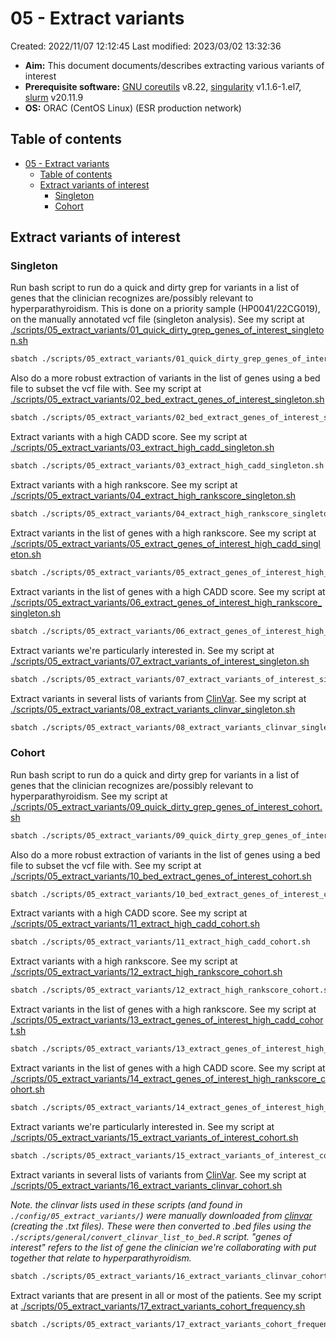 # 05 - Extract variants

Created: 2022/11/07 12:12:45
Last modified: 2023/03/02 13:32:36

- **Aim:** This document documents/describes extracting various variants of interest
- **Prerequisite software:** [GNU coreutils](https://www.gnu.org/software/coreutils/) v8.22, [singularity](https://docs.sylabs.io/guides/3.5/user-guide/index.html) v1.1.6-1.el7, [slurm](https://slurm.schedmd.com/overview.html) v20.11.9
- **OS:** ORAC (CentOS Linux) (ESR production network)

## Table of contents

- [05 - Extract variants](#05---extract-variants)
  - [Table of contents](#table-of-contents)
  - [Extract variants of interest](#extract-variants-of-interest)
    - [Singleton](#singleton)
    - [Cohort](#cohort)

## Extract variants of interest

### Singleton

Run bash script to run do a quick and dirty grep for variants in a list of genes that the clinician recognizes are/possibly relevant to hyperparathyroidism. This is done on a priority sample (HP0041/22CG019), on the manually annotated vcf file (singleton analysis). See my script at [./scripts/05_extract_variants/01_quick_dirty_grep_genes_of_interest_singleton.sh](https://github.com/leahkemp/hyperparathyroid_analysis_20221102/blob/main/scripts/05_extract_variants/01_quick_dirty_grep_genes_of_interest_singleton.sh)

```bash
sbatch ./scripts/05_extract_variants/01_quick_dirty_grep_genes_of_interest_singleton.sh
```

Also do a more robust extraction of variants in the list of genes using a bed file to subset the vcf file with. See my script at [./scripts/05_extract_variants/02_bed_extract_genes_of_interest_singleton.sh](https://github.com/leahkemp/hyperparathyroid_analysis_20221102/blob/main/scripts/05_extract_variants/02_bed_extract_genes_of_interest_singleton.sh)

```bash
sbatch ./scripts/05_extract_variants/02_bed_extract_genes_of_interest_singleton.sh
```

Extract variants with a high CADD score. See my script at [./scripts/05_extract_variants/03_extract_high_cadd_singleton.sh](https://github.com/leahkemp/hyperparathyroid_analysis_20221102/blob/main/scripts/05_extract_variants/03_extract_high_cadd_singleton.sh)

```bash
sbatch ./scripts/05_extract_variants/03_extract_high_cadd_singleton.sh
```

Extract variants with a high rankscore. See my script at [./scripts/05_extract_variants/04_extract_high_rankscore_singleton.sh](https://github.com/leahkemp/hyperparathyroid_analysis_20221102/blob/main/scripts/05_extract_variants/04_extract_high_rankscore_singleton.sh)

```bash
sbatch ./scripts/05_extract_variants/04_extract_high_rankscore_singleton.sh
```

Extract variants in the list of genes with a high rankscore. See my script at [./scripts/05_extract_variants/05_extract_genes_of_interest_high_cadd_singleton.sh](https://github.com/leahkemp/hyperparathyroid_analysis_20221102/blob/main/scripts/05_extract_variants/05_extract_genes_of_interest_high_cadd_singleton.sh)

```bash
sbatch ./scripts/05_extract_variants/05_extract_genes_of_interest_high_cadd_singleton.sh
```

Extract variants in the list of genes with a high CADD score. See my script at [./scripts/05_extract_variants/06_extract_genes_of_interest_high_rankscore_singleton.sh](https://github.com/leahkemp/hyperparathyroid_analysis_20221102/blob/main/scripts/05_extract_variants/06_extract_genes_of_interest_high_rankscore_singleton.sh)

```bash
sbatch ./scripts/05_extract_variants/06_extract_genes_of_interest_high_rankscore_singleton.sh
```

Extract variants we're particularly interested in. See my script at [./scripts/05_extract_variants/07_extract_variants_of_interest_singleton.sh](https://github.com/leahkemp/hyperparathyroid_analysis_20221102/blob/main/scripts/05_extract_variants/07_extract_variants_of_interest_singleton.sh)

```bash
sbatch ./scripts/05_extract_variants/07_extract_variants_of_interest_singleton.sh
```

Extract variants in several lists of variants from [ClinVar](https://www.ncbi.nlm.nih.gov/clinvar/). See my script at [./scripts/05_extract_variants/08_extract_variants_clinvar_singleton.sh](https://github.com/leahkemp/hyperparathyroid_analysis_20221102/blob/main/scripts/05_extract_variants/08_extract_variants_clinvar_singleton.sh)

```bash
sbatch ./scripts/05_extract_variants/08_extract_variants_clinvar_singleton.sh
```

### Cohort

Run bash script to run do a quick and dirty grep for variants in a list of genes that the clinician recognizes are/possibly relevant to hyperparathyroidism. See my script at [./scripts/05_extract_variants/09_quick_dirty_grep_genes_of_interest_cohort.sh](https://github.com/leahkemp/hyperparathyroid_analysis_20221102/blob/main/scripts/05_extract_variants/09_quick_dirty_grep_genes_of_interest_cohort.sh)

```bash
sbatch ./scripts/05_extract_variants/09_quick_dirty_grep_genes_of_interest_cohort.sh
```

Also do a more robust extraction of variants in the list of genes using a bed file to subset the vcf file with. See my script at [./scripts/05_extract_variants/10_bed_extract_genes_of_interest_cohort.sh](https://github.com/leahkemp/hyperparathyroid_analysis_20221102/blob/main/scripts/05_extract_variants/10_bed_extract_genes_of_interest_cohort.sh)

```bash
sbatch ./scripts/05_extract_variants/10_bed_extract_genes_of_interest_cohort.sh
```

Extract variants with a high CADD score. See my script at [./scripts/05_extract_variants/11_extract_high_cadd_cohort.sh](https://github.com/leahkemp/hyperparathyroid_analysis_20221102/blob/main/scripts/05_extract_variants/11_extract_high_cadd_cohort.sh)

```bash
sbatch ./scripts/05_extract_variants/11_extract_high_cadd_cohort.sh
```

Extract variants with a high rankscore. See my script at [./scripts/05_extract_variants/12_extract_high_rankscore_cohort.sh](https://github.com/leahkemp/hyperparathyroid_analysis_20221102/blob/main/scripts/05_extract_variants/12_extract_high_rankscore_cohort.sh)

```bash
sbatch ./scripts/05_extract_variants/12_extract_high_rankscore_cohort.sh
```

Extract variants in the list of genes with a high rankscore. See my script at [./scripts/05_extract_variants/13_extract_genes_of_interest_high_cadd_cohort.sh](https://github.com/leahkemp/hyperparathyroid_analysis_20221102/blob/main/scripts/05_extract_variants/13_extract_genes_of_interest_high_cadd_cohort.sh)

```bash
sbatch ./scripts/05_extract_variants/13_extract_genes_of_interest_high_cadd_cohort.sh
```

Extract variants in the list of genes with a high CADD score. See my script at [./scripts/05_extract_variants/14_extract_genes_of_interest_high_rankscore_cohort.sh](https://github.com/leahkemp/hyperparathyroid_analysis_20221102/blob/main/scripts/05_extract_variants/14_extract_genes_of_interest_high_rankscore_cohort.sh)

```bash
sbatch ./scripts/05_extract_variants/14_extract_genes_of_interest_high_rankscore_cohort.sh
```

Extract variants we're particularly interested in. See my script at [./scripts/05_extract_variants/15_extract_variants_of_interest_cohort.sh](https://github.com/leahkemp/hyperparathyroid_analysis_20221102/blob/main/scripts/05_extract_variants/15_extract_variants_of_interest_cohort.sh)

```bash
sbatch ./scripts/05_extract_variants/15_extract_variants_of_interest_cohort.sh
```

Extract variants in several lists of variants from [ClinVar](https://www.ncbi.nlm.nih.gov/clinvar/). See my script at [./scripts/05_extract_variants/16_extract_variants_clinvar_cohort.sh](https://github.com/leahkemp/hyperparathyroid_analysis_20221102/blob/main/scripts/05_extract_variants/16_extract_variants_clinvar_cohort.sh)

*Note. the clinvar lists used in these scripts (and found in `./config/05_extract_variants/`) were manually downloaded from [clinvar](https://www.ncbi.nlm.nih.gov/clinvar/) (creating the .txt files). These were then converted to .bed files using the `./scripts/general/convert_clinvar_list_to_bed.R` script. "genes of interest" refers to the list of gene the clinician we're collaborating with put together that relate to hyperparathyroidism.*

```bash
sbatch ./scripts/05_extract_variants/16_extract_variants_clinvar_cohort.sh
```

Extract variants that are present in all or most of the patients. See my script at [./scripts/05_extract_variants/17_extract_variants_cohort_frequency.sh](https://github.com/leahkemp/hyperparathyroid_analysis_20221102/blob/main/scripts/05_extract_variants/17_extract_variants_cohort_frequency.sh)

```bash
sbatch ./scripts/05_extract_variants/17_extract_variants_cohort_frequency.sh
```
